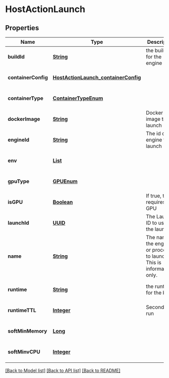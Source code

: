# HostActionLaunch
## Properties

Name | Type | Description | Notes
------------ | ------------- | ------------- | -------------
**buildId** | [**String**](string.md) | the buildId for the engine | [optional] [default to null]
**containerConfig** | [**HostActionLaunch_containerConfig**](HostActionLaunch_containerConfig.md) |  | [optional] [default to null]
**containerType** | [**ContainerTypeEnum**](ContainerTypeEnum.md) |  | [optional] [default to null]
**dockerImage** | [**String**](string.md) | Docker image to launch | [optional] [default to null]
**engineId** | [**String**](string.md) | The id of the engine to launch | [optional] [default to null]
**env** | [**List**](EnvKeyValue.md) |  | [optional] [default to null]
**gpuType** | [**GPUEnum**](GPUEnum.md) |  | [optional] [default to null]
**isGPU** | [**Boolean**](boolean.md) | If true, this requires a GPU | [optional] [default to null]
**launchId** | [**UUID**](UUID.md) | The Launch ID to use for the launch | [optional] [default to null]
**name** | [**String**](string.md) | The name of the engine or process to launch. This is informational only. | [optional] [default to null]
**runtime** | [**String**](string.md) | the runtime for the build | [optional] [default to null]
**runtimeTTL** | [**Integer**](integer.md) | Seconds to run | [optional] [default to null]
**softMinMemory** | [**Long**](long.md) |  | [optional] [default to null]
**softMinvCPU** | [**Integer**](integer.md) |  | [optional] [default to null]

[[Back to Model list]](../README.md#documentation-for-models) [[Back to API list]](../README.md#documentation-for-api-endpoints) [[Back to README]](../README.md)

